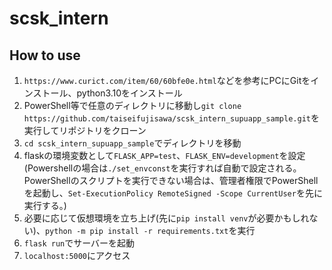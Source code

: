 # scsk_intern
## How to use
1. `https://www.curict.com/item/60/60bfe0e.html`などを参考にPCにGitをインストール、python3.10をインストール
2. PowerShell等で任意のディレクトリに移動し`git clone https://github.com/taiseifujisawa/scsk_intern_supuapp_sample.git`を実行してリポジトリをクローン
3. `cd scsk_intern_supuapp_sample`でディレクトリを移動
4. flaskの環境変数として`FLASK_APP=test`、`FLASK_ENV=development`を設定(Powershellの場合は`./set_envconst`を実行すれば自動で設定される。PowerShellのスクリプトを実行できない場合は、管理者権限でPowerShellを起動し、`Set-ExecutionPolicy RemoteSigned -Scope CurrentUser`を先に実行する。)
5. 必要に応じて仮想環境を立ち上げ(先に`pip install venv`が必要かもしれない)、`python -m pip install -r requirements.txt`を実行
6. `flask run`でサーバーを起動
7. `localhost:5000`にアクセス



